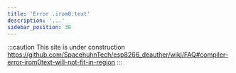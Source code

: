 ```yaml
---
title: 'Error .irom0.text'
description: '...'
sidebar_position: 30
---
```


:::caution
This site is under construction
https://github.com/SpacehuhnTech/esp8266_deauther/wiki/FAQ#compiler-error-irom0text-will-not-fit-in-region
:::
